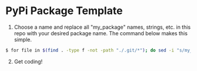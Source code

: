 PyPi Package Template
===

1. Choose a name and replace all "my_package" names, strings, etc. in this repo with your desired package name.  The command below makes this simple.

~~~bash
$ for file in $(find . -type f -not -path "./.git/*"); do sed -i "s/my_package/my_awesome_new_package/g" $file; done # Replace "my_awesome_new_package" with your new package name
~~~

2. Get coding!
